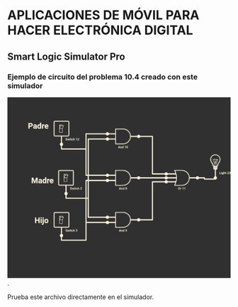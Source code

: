 # APLICACIONES DE MÓVIL PARA HACER ELECTRÓNICA DIGITAL

## Smart Logic Simulator Pro

### Ejemplo de circuito del problema 10.4 creado con este simulador

![Problema 10.4](Problema10.4.png). 

Prueba este archivo directamente en el simulador.
